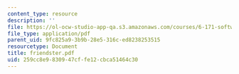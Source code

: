 ```yaml
---
content_type: resource
description: ''
file: https://ol-ocw-studio-app-qa.s3.amazonaws.com/courses/6-171-software-engineering-for-web-applications-fall-2003/259cc8e9830947cffe12cbca51464c30_friendster.pdf
file_type: application/pdf
parent_uid: 9fc825a9-3b9b-28e5-316c-ed8238253515
resourcetype: Document
title: friendster.pdf
uid: 259cc8e9-8309-47cf-fe12-cbca51464c30
---
```

